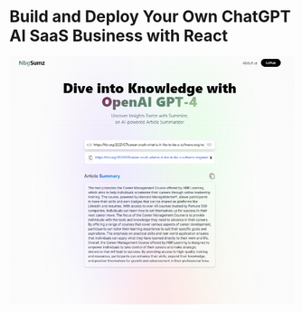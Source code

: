# Build and Deploy Your Own ChatGPT AI SaaS Business with React
![NbgSumz](https://github.com/khalidnbg/sumz-ai/blob/main/1.PNG?raw=true)

